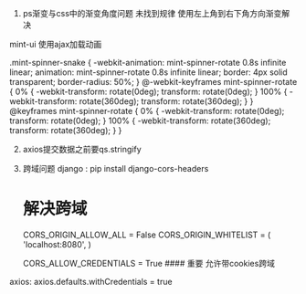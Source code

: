 1. ps渐变与css中的渐变角度问题
    未找到规律 
    使用左上角到右下角方向渐变解决



mint-ui 使用ajax加载动画


.mint-spinner-snake {
  -webkit-animation: mint-spinner-rotate 0.8s infinite linear;
          animation: mint-spinner-rotate 0.8s infinite linear;
  border: 4px solid transparent;
  border-radius: 50%;
}
@-webkit-keyframes mint-spinner-rotate {
0% {
    -webkit-transform: rotate(0deg);
            transform: rotate(0deg);
}
100% {
    -webkit-transform: rotate(360deg);
            transform: rotate(360deg);
}
}
@keyframes mint-spinner-rotate {
0% {
    -webkit-transform: rotate(0deg);
            transform: rotate(0deg);
}
100% {
    -webkit-transform: rotate(360deg);
            transform: rotate(360deg);
}
}


2. axios提交数据之前要qs.stringify

3. 跨域问题
django : pip install django-cors-headers 
    # 解决跨域
    CORS_ORIGIN_ALLOW_ALL = False
    CORS_ORIGIN_WHITELIST = (
        'localhost:8080',
    )

    CORS_ALLOW_CREDENTIALS = True #### 重要 允许带cookies跨域

axios: axios.defaults.withCredentials = true